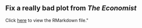 ## Fix a really bad plot from <i>The Economist</i>


Click <a href="https://rawgit.com/edwcarney/Economist/master/Economist/FixEconomistPlot.html" target="_blank">here</a> to view the RMarkdown file."

